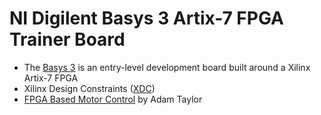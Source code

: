 # NI Digilent Basys 3 Artix-7 FPGA Trainer Board

* The [Basys 3](https://store.digilentinc.com/basys-3-artix-7-fpga-trainer-board-recommended-for-introductory-users/) is an entry-level development board built around a Xilinx Artix-7 FPGA
* Xilinx Design Constraints ([XDC](https://github.com/Digilent/digilent-xdc))
* [FPGA Based Motor Control](https://www.hackster.io/adam-taylor/fpga-based-motor-control-cd47e7) by Adam Taylor
